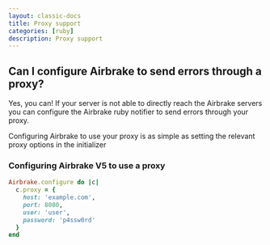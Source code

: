 ```yaml
---
layout: classic-docs
title: Proxy support
categories: [ruby]
description: Proxy support
---
```


## Can I configure Airbrake to send errors through a proxy?

Yes, you can! If your server is not able to directly reach the Airbrake
servers you can configure the Airbrake ruby notifier to send errors through
your proxy.

Configuring Airbrake to use your proxy is as simple as setting the relevant proxy
options in the initializer

### Configuring Airbrake V5 to use a proxy

```ruby
Airbrake.configure do |c|
  c.proxy = {
    host: 'example.com',
    port: 8080,
    user: 'user',
    password: 'p4ssw0rd'
  }
end
```
